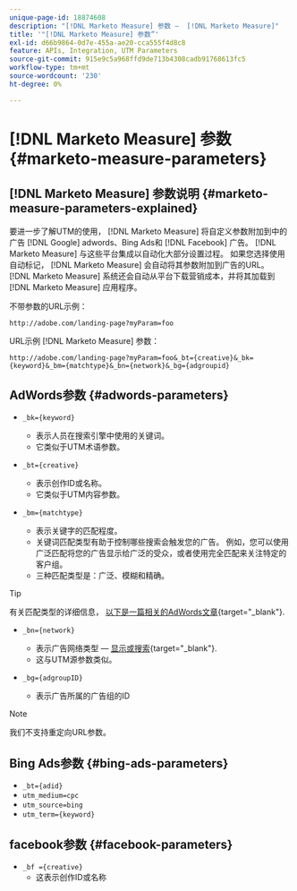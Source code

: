 ```yaml
---
unique-page-id: 18874608
description: "[!DNL Marketo Measure] 参数 —  [!DNL Marketo Measure]"
title: '"[!DNL Marketo Measure] 参数”'
exl-id: d66b9864-0d7e-455a-ae20-cca555f4d8c8
feature: APIs, Integration, UTM Parameters
source-git-commit: 915e9c5a968ffd9de713b4308cadb91768613fc5
workflow-type: tm+mt
source-wordcount: '230'
ht-degree: 0%

---
```


# [!DNL Marketo Measure] 参数 {#marketo-measure-parameters}

## [!DNL Marketo Measure] 参数说明 {#marketo-measure-parameters-explained}

要进一步了解UTM的使用， [!DNL Marketo Measure] 将自定义参数附加到中的广告 [!DNL Google] adwords、Bing Ads和 [!DNL Facebook] 广告。 [!DNL Marketo Measure] 与这些平台集成以自动化大部分设置过程。 如果您选择使用自动标记， [!DNL Marketo Measure] 会自动将其参数附加到广告的URL。 [!DNL Marketo Measure] 系统还会自动从平台下载营销成本，并将其加载到 [!DNL Marketo Measure] 应用程序。

不带参数的URL示例：

`http://adobe.com/landing-page?myParam=foo`

URL示例 [!DNL Marketo Measure] 参数：

`http://adobe.com/landing-page?myParam=foo&_bt={creative}&_bk={keyword}&_bm={matchtype}&_bn={network}&_bg={adgroupid}`

## AdWords参数 {#adwords-parameters}

* `_bk={keyword}`
   * 表示人员在搜索引擎中使用的关键词。
   * 它类似于UTM术语参数。

* `_bt={creative}`
   * 表示创作ID或名称。
   * 它类似于UTM内容参数。

* `_bm={matchtype}`
   * 表示关键字的匹配程度。
   * 关键词匹配类型有助于控制哪些搜索会触发您的广告。 例如，您可以使用广泛匹配将您的广告显示给广泛的受众，或者使用完全匹配来关注特定的客户组。
   * 三种匹配类型是：广泛、模糊和精确。

>[!TIP]
>
>有关匹配类型的详细信息， [以下是一篇相关的AdWords文章](https://support.google.com/adwords/answer/2497836?hl=en){target="_blank"}.

* `_bn={network}`
   * 表示广告网络类型 —  [显示或搜索](https://support.google.com/adwords/answer/1752334?hl=en){target="_blank"}.
   * 这与UTM源参数类似。

* `_bg={adgroupID}`
   * 表示广告所属的广告组的ID

>[!NOTE]
>
>我们不支持重定向URL参数。

## Bing Ads参数 {#bing-ads-parameters}

* `_bt={adid}`
* `utm_medium=cpc`
* `utm_source=bing`
* `utm_term={keyword}`

## facebook参数 {#facebook-parameters}

* `_bf ={creative}`
   * 这表示创作ID或名称
